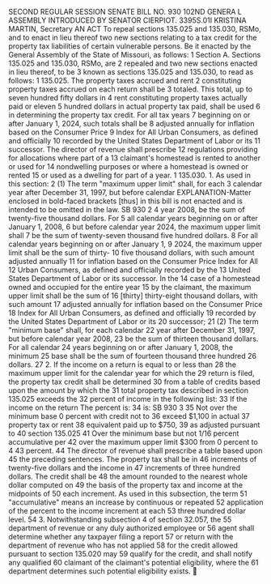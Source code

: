 SECOND REGULAR SESSION
SENATE BILL NO. 930
102ND GENERA L ASSEMBLY
INTRODUCED BY SENATOR CIERPIOT.
3395S.01I KRISTINA MARTIN, Secretary
AN ACT
To repeal sections 135.025 and 135.030, RSMo, and to enact in lieu thereof two new sections
relating to a tax credit for the property tax liabilities of certain vulnerable persons.
Be it enacted by the General Assembly of the State of Missouri, as follows:
1 Section A. Sections 135.025 and 135.030, RSMo, are
2 repealed and two new sections enacted in lieu thereof, to be
3 known as sections 135.025 and 135.030, to read as follows:
1 135.025. The property taxes accrued and rent
2 constituting property taxes accrued on each return shall be
3 totaled. This total, up to seven hundred fifty dollars in
4 rent constituting property taxes actually paid or eleven
5 hundred dollars in actual property tax paid, shall be used
6 in determining the property tax credit. For all tax years
7 beginning on or after January 1, 2024, such totals shall be
8 adjusted annually for inflation based on the Consumer Price
9 Index for All Urban Consumers, as defined and officially
10 recorded by the United States Department of Labor or its
11 successor. The director of revenue shall prescribe
12 regulations providing for allocations where part of a
13 claimant's homestead is rented to another or used for
14 nondwelling purposes or where a homestead is owned or rented
15 or used as a dwelling for part of a year.
1 135.030. 1. As used in this section:
2 (1) The term "maximum upper limit" shall, for each
3 calendar year after December 31, 1997, but before calendar
EXPLANATION-Matter enclosed in bold-faced brackets [thus] in this bill is not enacted
and is intended to be omitted in the law.
SB 930 2
4 year 2008, be the sum of twenty-five thousand dollars. For
5 all calendar years beginning on or after January 1, 2008,
6 but before calendar year 2024, the maximum upper limit shall
7 be the sum of twenty-seven thousand five hundred dollars.
8 For all calendar years beginning on or after January 1,
9 2024, the maximum upper limit shall be the sum of thirty-
10 five thousand dollars, with such amount adjusted annually
11 for inflation based on the Consumer Price Index for All
12 Urban Consumers, as defined and officially recorded by the
13 United States Department of Labor or its successor. In the
14 case of a homestead owned and occupied for the entire year
15 by the claimant, the maximum upper limit shall be the sum of
16 [thirty] thirty-eight thousand dollars, with such amount
17 adjusted annually for inflation based on the Consumer Price
18 Index for All Urban Consumers, as defined and officially
19 recorded by the United States Department of Labor or its
20 successor;
21 (2) The term "minimum base" shall, for each calendar
22 year after December 31, 1997, but before calendar year 2008,
23 be the sum of thirteen thousand dollars. For all calendar
24 years beginning on or after January 1, 2008, the minimum
25 base shall be the sum of fourteen thousand three hundred
26 dollars.
27 2. If the income on a return is equal to or less than
28 the maximum upper limit for the calendar year for which the
29 return is filed, the property tax credit shall be determined
30 from a table of credits based upon the amount by which the
31 total property tax described in section 135.025 exceeds the
32 percent of income in the following list:
33 If the income on the return The percent is:
34 is:
SB 930 3
35 Not over the minimum base 0 percent with credit not to
36 exceed $1,100 in actual
37 property tax or rent
38 equivalent paid up to $750,
39 as adjusted pursuant to
40 section 135.025
41 Over the minimum base but not 1/16 percent accumulative per
42 over the maximum upper limit $300 from 0 percent to 4
43 percent.
44 The director of revenue shall prescribe a table based upon
45 the preceding sentences. The property tax shall be in
46 increments of twenty-five dollars and the income in
47 increments of three hundred dollars. The credit shall be
48 the amount rounded to the nearest whole dollar computed on
49 the basis of the property tax and income at the midpoints of
50 each increment. As used in this subsection, the term
51 "accumulative" means an increase by continuous or repeated
52 application of the percent to the income increment at each
53 three hundred dollar level.
54 3. Notwithstanding subsection 4 of section 32.057, the
55 department of revenue or any duly authorized employee or
56 agent shall determine whether any taxpayer filing a report
57 or return with the department of revenue who has not applied
58 for the credit allowed pursuant to section 135.020 may
59 qualify for the credit, and shall notify any qualified
60 claimant of the claimant's potential eligibility, where the
61 department determines such potential eligibility exists.
